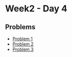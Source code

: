# Week2 - Day 4

## Problems
- [Problem 1](https://leetcode.com/problems/binary-watch/description/?envType=problem-list-v2&envId=bit-manipulation)
- [Problem 2](https://leetcode.com/problems/convert-a-number-to-hexadecimal/description/?envType=problem-list-v2&envId=bit-manipulation)
- [Problem 3](https://leetcode.com/problems/maximum-product-subarray/description/)
